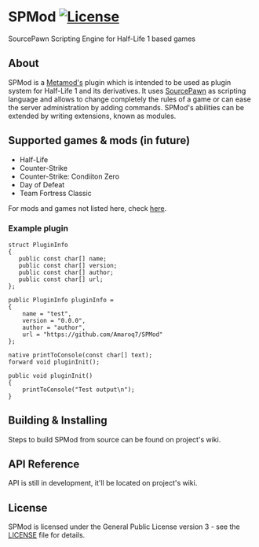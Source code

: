 # SPMod [![License](https://img.shields.io/badge/License-GPLv3-brightgreen.svg?style=flat-square)](LICENSE)
SourcePawn Scripting Engine for Half-Life 1 based games

## About

SPMod is a [Metamod's](https://github.com/theAsmodai/metamod-r) plugin which is intended to be used as plugin system for Half-Life 1 and its derivatives. It uses [SourcePawn](https://github.com/alliedmodders/sourcepawn) as scripting language and allows to change completely the rules of a game or can ease the server administration by adding commands. SPMod's abilities can be extended by writing extensions, known as modules.

## Supported games & mods (in future)
* Half-Life
* Counter-Strike
* Counter-Strike: Condiiton Zero
* Day of Defeat
* Team Fortress Classic

For mods and games not listed here, check [here](https://github.com/Amaroq7/SPMod/wiki/Unsupported-games).

### Example plugin

```sourcepawn
struct PluginInfo
{
   public const char[] name;
   public const char[] version;
   public const char[] author;
   public const char[] url;
};

public PluginInfo pluginInfo =
{
	name = "test",
	version = "0.0.0",
	author = "author",
	url = "https://github.com/Amaroq7/SPMod"
};

native printToConsole(const char[] text);
forward void pluginInit();

public void pluginInit()
{
    printToConsole("Test output\n");
}
```

## Building & Installing

Steps to build SPMod from source can be found on project's wiki.

## API Reference

API is still in development, it'll be located on project's wiki.

## License

SPMod is licensed under the General Public License version 3 - see the [LICENSE](LICENSE) file for details.
